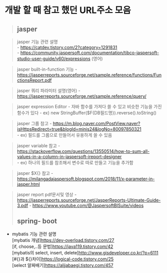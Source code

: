 # 개발 할 때 참고 했던 URL주소 모음

> ## jasper

  > jasper 기능 관련 설명  
    - https://catdev.tistory.com/2?category=1291831  
    - https://community.jaspersoft.com/documentation/tibco-jaspersoft-studio-user-guide/v60/expressions (영어)
 

  > jasper built-in-function 기능
    - https://jasperreports.sourceforge.net/sample.reference/functions/FunctionsReport.pdf
  
  > jasper 쿼리 파라미터 설명(영어)
    - https://jasperreports.sourceforge.net/sample.reference/query/
  
  > jasper expression Editor
    - 자바 함수를 가져다 쓸 수 있고 비슷한 기능을 가진 함수가 있다
      - ex) new StringBuffer($F{DB필드명}).reverse().toString()
  
  > jasper 그룹 참고
    - https://m.blog.naver.com/PostView.naver?isHttpsRedirect=true&blogId=minis24&logNo=80097850321  
      - ex) 필드를 그룹으로 만들어서 유용하게 쓸 수 있음

  > jasper variable 참고
    - https://stackoverflow.com/questions/13550514/how-to-sum-all-values-in-a-column-in-jaspersoft-ireport-designer  
    - ex) 하나의 필드를 참조해서 변수로 따로 만들고 기능을 추가함
 
  > jasper $X{} 참고
    - https://milangadajaspersoft.blogspot.com/2018/11/x-parameter-in-jasper.html

  > jasper report pdf문서및 영상
    - https://jasperreports.sourceforge.net/JasperReports-Ultimate-Guide-3.pdf
    - https://www.youtube.com/@JaspersoftBISuite/videos
> ## spring- boot
  
  - mybatis 기능 관련 설명   
    [mybatis 개념]https://dev-overload.tistory.com/27  
    [if, choose,..등 문법]https://java119.tistory.com/42  
    [mybatis의 select, insert, delete]http://www.gisdeveloper.co.kr/?p=6111  
    [#{}과 ${}차이]https://logical-code.tistory.com/25  
    [select 알짜배기]https://aljjabaegi.tistory.com/457
